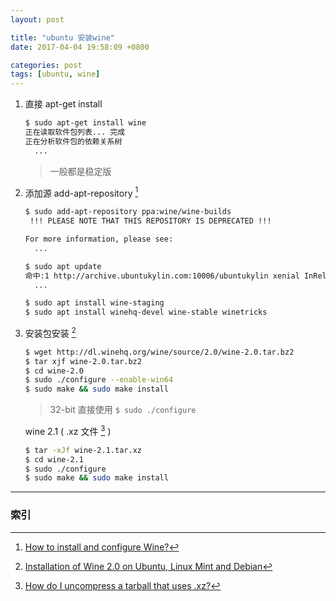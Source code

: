 ```yaml
---
layout: post

title: "ubuntu 安装wine"
date: 2017-04-04 19:58:09 +0800

categories: post
tags: [ubuntu, wine]
---
```


1. 直接 apt-get install
    ```bash
    $ sudo apt-get install wine
    正在读取软件包列表... 完成
    正在分析软件包的依赖关系树
      ...
    ```
    >一般都是稳定版

1. 添加源  add-apt-repository [^1]
    ```bash
    $ sudo add-apt-repository ppa:wine/wine-builds                          100 ↵
     !!! PLEASE NOTE THAT THIS REPOSITORY IS DEPRECATED !!!

    For more information, please see:
      ...

    $ sudo apt update
    命中:1 http://archive.ubuntukylin.com:10006/ubuntukylin xenial InRelease
      ...

    $ sudo apt install wine-staging
    $ sudo apt install winehq-devel wine-stable winetricks
    ```

1. 安装包安装 [^2]
    ```bash
    $ wget http://dl.winehq.org/wine/source/2.0/wine-2.0.tar.bz2
    $ tar xjf wine-2.0.tar.bz2
    $ cd wine-2.0
    $ sudo ./configure --enable-win64
    $ sudo make && sudo make install
    ```
    >32-bit 直接使用 `$ sudo ./configure`

    wine 2.1  ( .xz 文件 [^3] )
    ```bash
    $ tar -xJf wine-2.1.tar.xz
    $ cd wine-2.1
    $ sudo ./configure
    $ sudo make && sudo make install
    ```

---
### 索引

[^1]: [How to install and configure Wine?](http://askubuntu.com/questions/316025/how-to-install-and-configure-wine)
[^2]: [Installation of Wine 2.0 on Ubuntu, Linux Mint and Debian](http://www.tecmint.com/install-wine-on-ubuntu-and-linux-mint/)
[^3]: [How do I uncompress a tarball that uses .xz?](http://askubuntu.com/questions/92328/how-do-i-uncompress-a-tarball-that-uses-xz)
